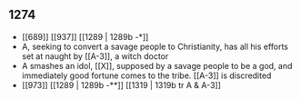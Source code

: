 ## 1274
- [[689]] [[937]] [[1289 | 1289b -*]] 
- A, seeking to convert a savage people to Christianity, has all his efforts set at naught by [[A-3]], a witch doctor
- A smashes an idol, [[X]], supposed by a savage people to be a god, and immediately good fortune comes to the tribe. [[A-3]] is discredited
- [[973]] [[1289 | 1289b *-***]] [[1319 | 1319b tr A &amp; A-3]] 

